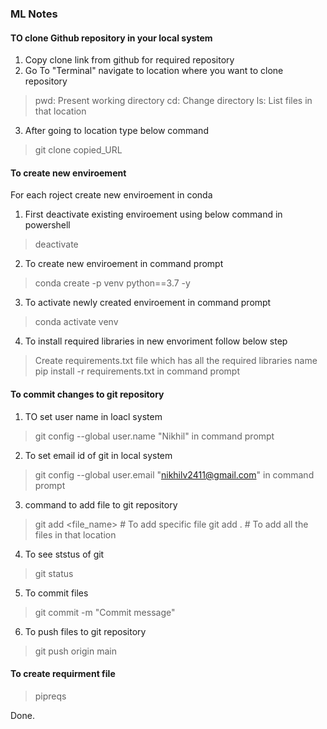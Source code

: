 ### ML Notes

#### TO clone Github repository in your local system
1) Copy clone link from github for required repository
2) Go To "Terminal" navigate to location where you want to clone repository
> pwd: Present working directory
> cd: Change directory
> ls: List files in that location
3) After going to location type below command
> git clone copied_URL

#### To create new enviroement 
For each roject create new enviroement in conda
1) First deactivate existing enviroement using below command in powershell
> deactivate
2) To create new enviroement in command prompt
> conda create -p venv python==3.7 -y
3) To activate newly created enviroement in command prompt
> conda activate venv
4) To install required libraries in new envoriment follow below step
> Create requirements.txt file which has all the required libraries name
> pip install -r requirements.txt in command prompt

#### To commit changes to git repository
1) TO set user name in loacl system
> git config --global user.name "Nikhil" in command prompt
2) To set email id of git in local system
> git config --global user.email "nikhilv2411@gmail.com" in command prompt
3) command to add file to git repository
> git add <file_name> # To add specific file
> git add . # To add all the files in that location 
4) To see ststus of git
> git status
5) To commit files
> git commit -m "Commit message"
6) To push files to git repository
> git push origin main

#### To create requirment file
> pipreqs

Done.

